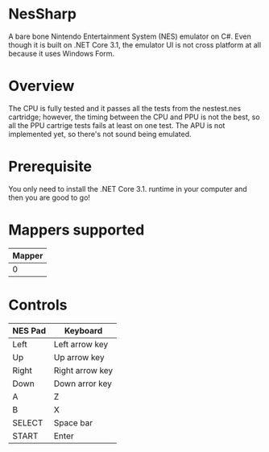 # NesSharp

A bare bone Nintendo Entertainment System (NES) emulator on C#. Even though it is built on .NET Core 3.1, the emulator UI is not cross platform at all because it uses Windows Form.

# Overview

The CPU is fully tested and it passes all the tests from the nestest.nes cartridge; however, the timing between the CPU and PPU is not the best, so all the PPU cartrige tests fails at least
on one test. The APU is not implemented yet, so there's not sound being emulated.

# Prerequisite

You only need to install the .NET Core 3.1. runtime in your computer and then you are good to go!

# Mappers supported

Mapper | 
-|
0 | 

# Controls

NES Pad | Keyboard
-|-
Left | Left arrow key
Up | Up arrow key
Right | Right arrow key
Down | Down arror key
A | Z
B | X
SELECT | Space bar
START | Enter
